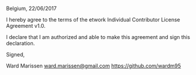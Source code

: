 Belgium, 22/06/2017

I hereby agree to the terms of the etwork Individual Contributor License
Agreement v1.0.

I declare that I am authorized and able to make this agreement and sign this
declaration.

Signed,

Ward Marissen ward.marissen@gmail.com https://github.com/wardm95
